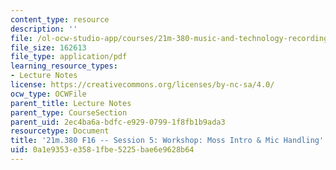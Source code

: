```yaml
---
content_type: resource
description: ''
file: /ol-ocw-studio-app/courses/21m-380-music-and-technology-recording-techniques-and-audio-production-fall-2016/0a1e9353e3581fbe5225bae6e9628b64_MIT21M_380F16_ses05_note.pdf
file_size: 162613
file_type: application/pdf
learning_resource_types:
- Lecture Notes
license: https://creativecommons.org/licenses/by-nc-sa/4.0/
ocw_type: OCWFile
parent_title: Lecture Notes
parent_type: CourseSection
parent_uid: 2ec4ba6a-bdfc-e929-0799-1f8fb1b9ada3
resourcetype: Document
title: '21m.380 F16 -- Session 5: Workshop: Moss Intro & Mic Handling'
uid: 0a1e9353-e358-1fbe-5225-bae6e9628b64
---
```


